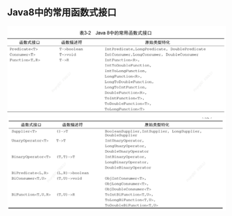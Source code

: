 ## Java8中的常用函数式接口
![Java8中的常用函数式接口01](images/Java8中的常用函数式接口01.png)
![Java8中的常用函数式接口02](images/Java8中的常用函数式接口02.png)

